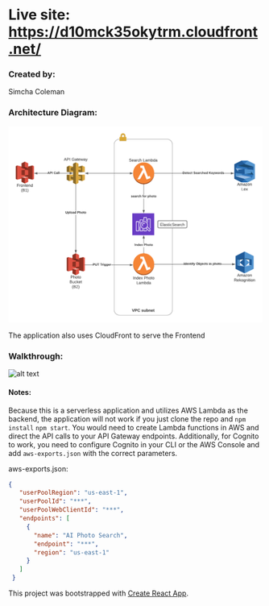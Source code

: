 # Live site: https://d10mck35okytrm.cloudfront.net/

### Created by:
Simcha Coleman

### Architecture Diagram:
![alt text](https://github.com/scratchingmycranium/AI_Album/blob/master/AiPhotoAlbumFlow-1.png "ARchitecture Diagram")

The application also uses CloudFront to serve the Frontend

### Walkthrough:
![alt text](https://github.com/scratchingmycranium/AI_Album/blob/master/ai_album.gif "Walkthrough")

#### Notes:
Because this is a serverless application and utilizes AWS Lambda as the backend, the application will not work if you just clone the repo and `npm install` `npm start`. You would need to create Lambda functions in AWS and direct the API calls to your API Gateway endpoints. Additionally, for Cognito to work, you need to configure Cognito in your CLI or the AWS Console and add `aws-exports.json` with the correct parameters.

aws-exports.json:

```json
{
   "userPoolRegion": "us-east-1",
   "userPoolId": "***",
   "userPoolWebClientId": "***",
   "endpoints": [
     {
       "name": "AI Photo Search",
       "endpoint": "***",
       "region": "us-east-1"
     }
   ]
 }

```

This project was bootstrapped with [Create React App](https://github.com/facebook/create-react-app).

